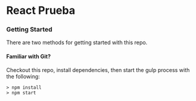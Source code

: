 # React Prueba

### Getting Started

There are two methods for getting started with this repo.

#### Familiar with Git?

Checkout this repo, install dependencies, then start the gulp process with the following:

```
> npm install
> npm start
```
